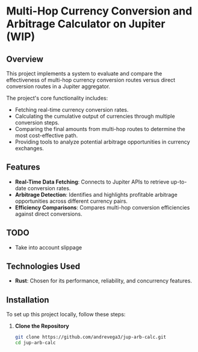 # Multi-Hop Currency Conversion and Arbitrage Calculator on Jupiter (WIP)

## Overview
This project implements a system to evaluate and compare the effectiveness of multi-hop currency conversion routes versus direct conversion routes in a Jupiter aggregator.

The project's core functionality includes:
- Fetching real-time currency conversion rates.
- Calculating the cumulative output of currencies through multiple conversion steps.
- Comparing the final amounts from multi-hop routes to determine the most cost-effective path.
- Providing tools to analyze potential arbitrage opportunities in currency exchanges.

## Features
- **Real-Time Data Fetching**: Connects to Jupiter APIs to retrieve up-to-date conversion rates.
- **Arbitrage Detection**: Identifies and highlights profitable arbitrage opportunities across different currency pairs.
- **Efficiency Comparisons**: Compares multi-hop conversion efficiencies against direct conversions.

## TODO
- Take into account slippage

## Technologies Used
- **Rust**: Chosen for its performance, reliability, and concurrency features.

## Installation
To set up this project locally, follow these steps:

1. **Clone the Repository**
   ```bash
   git clone https://github.com/andrevega3/jup-arb-calc.git
   cd jup-arb-calc
